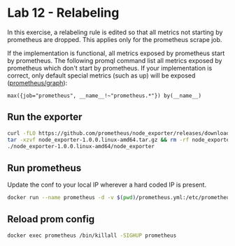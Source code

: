 # Lab 12 - Relabeling

In this exercise, a relabeling rule is edited so that all metrics not starting by prometheus are dropped.
This applies only for the prometheus scrape job.

If the implementation is functional, all metrics exposed by prometheus start by prometheus. The following
promql command list all metrics exposed by prometheus which don't start by prometheus. If your implementation
is correct, only default special metrics (such as up) will be exposed ([prometheus/graph](http://localhost:9090)):
``` promql
max({job="prometheus", __name__!~"prometheus.*"}) by(__name__)
```

## Run the exporter
```sh
curl -fLO https://github.com/prometheus/node_exporter/releases/download/v1.0.0/node_exporter-1.0.0.linux-amd64.tar.gz
tar -xzvf node_exporter-1.0.0.linux-amd64.tar.gz && rm -rf node_exporter-1.0.0.linux-amd64.tar.gz
./node_exporter-1.0.0.linux-amd64/node_exporter
```

## Run prometheus
Update the conf to your local IP wherever a hard coded IP is present.
``` sh
docker run --name prometheus -d -v $(pwd)/prometheus.yml:/etc/prometheus/prometheus.yml -p 127.0.0.1:9090:9090 prom/prometheus
```

## Reload prom config
``` sh
docker exec prometheus /bin/killall -SIGHUP prometheus
```
